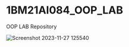 # 1BM21AI084_OOP_LAB
OOP LAB Repository

![Screenshot 2023-11-27 125540](https://github.com/ParvaSingh/1BM21AI084_OOP_LAB/assets/138445528/146a3fdf-5f41-4c18-9b6a-6f4b963c96e7)
